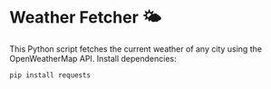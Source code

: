 # Weather Fetcher 🌤️

This Python script fetches the current weather of any city using the OpenWeatherMap API.
Install dependencies:
   ```bash
   pip install requests
